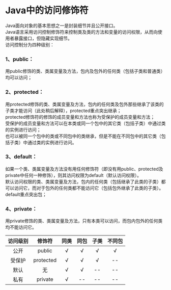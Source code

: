 # **Java中的访问修饰符**
Java面向对象的基本思想之一是封装细节并且公开接口。    
Java语言采用访问控制修饰符来控制类及类的方法和变量的访问权限，从而向使用者暴露接口，但隐藏实现细节。    
访问控制分为四种级别：  
### **1、public：**      
用public修饰的类、类属变量及方法，包内及包外的任何类（包括子类和普通类）均可以访问；  
### **2、protected：**      
用protected修饰的类、类属变量及方法，包内的任何类及包外那些继承了该类的子类才能访问（此处稍后解释），protected重点突出继承；  
protected修饰符的修饰的成员变量和方法也称为受保护的成员变量和方法；   
受保护的成员变量和方法可以在本类或同一个包中的其它类（包括子类）中通过类的实例进行访问；  
也可以被同一个包中的类或不同包中的类继承，但是不能在不同包中的其它类（包括子类）中通过类的实例进行访问。         
### **3、default：**   
如果一个类、类属变量及方法没有用任何修饰符（即没有用public、protected及private中任何一种修饰），则其访问权限为default（默认访问权限）。    
默认访问权限的类、类属变量及方法，包内的任何类（包括继承了此类的子类）都可以访问它，而对于包外的任何类都不能访问它（包括包外继承了此类的子类）。default重点突出包；  
### **4、private：**   
用private修饰的类、类属变量及方法，只有本类可以访问，而包内包外的任何类均不能访问它。

访问级别|  修饰符    |   同类  |   同包  |  子类  |  不同包    
:----:   |  :----:   | :----: | :----: | :----: | :----:   
公开    |  public    |   √    |    √   |   √   |   √    
受保护  |  protected |   √    |    √   |   √   |   --    
默认    |  无        |   √    |    √   |   --   |   --    
私有    |  private   |   √    |    --   |   --   |   --    